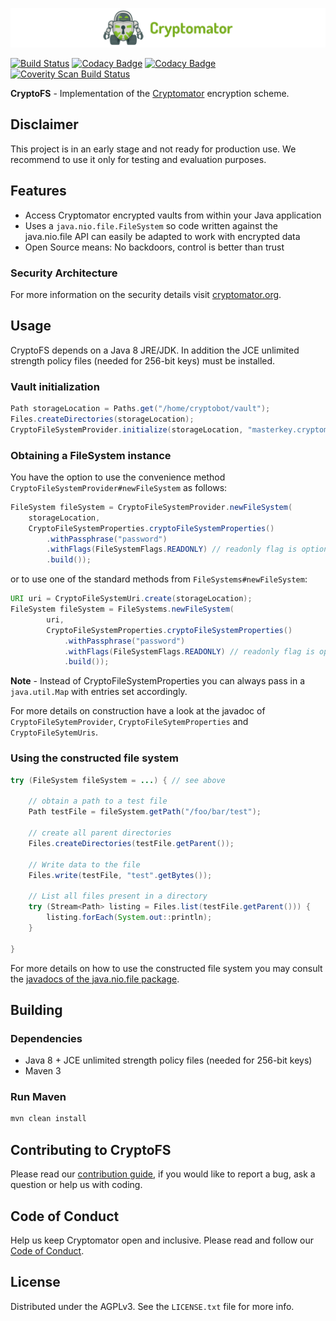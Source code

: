 ![cryptomator](cryptomator.png)

[![Build Status](https://travis-ci.org/cryptomator/cryptofs.svg?branch=develop)](https://travis-ci.org/cryptomator/cryptofs)
[![Codacy Badge](https://api.codacy.com/project/badge/Grade/7248ca7d466843f785f79f33374302c2)](https://www.codacy.com/app/cryptomator/cryptofs)
[![Codacy Badge](https://api.codacy.com/project/badge/Coverage/7248ca7d466843f785f79f33374302c2)](https://www.codacy.com/app/cryptomator/cryptofs?utm_source=github.com&utm_medium=referral&utm_content=cryptomator/cryptofs&utm_campaign=Badge_Coverage)
[![Coverity Scan Build Status](https://scan.coverity.com/projects/10006/badge.svg)](https://scan.coverity.com/projects/cryptomator-cryptofs)

**CryptoFS** - Implementation of the [Cryptomator](https://github.com/cryptomator/cryptomator) encryption scheme.

## Disclaimer

This project is in an early stage and not ready for production use. We recommend to use it only for testing and evaluation purposes.

## Features

- Access Cryptomator encrypted vaults from within your Java application
- Uses a ``java.nio.file.FileSystem`` so code written against the java.nio.file API can easily be adapted to work with encrypted data
- Open Source means: No backdoors, control is better than trust

### Security Architecture

For more information on the security details visit [cryptomator.org](https://cryptomator.org/architecture/).

## Usage

CryptoFS depends on a Java 8 JRE/JDK. In addition the JCE unlimited strength policy files (needed for 256-bit keys) must be installed.

### Vault initialization

```java
Path storageLocation = Paths.get("/home/cryptobot/vault");
Files.createDirectories(storageLocation);
CryptoFileSystemProvider.initialize(storageLocation, "masterkey.cryptomator", "password");
```

### Obtaining a FileSystem instance

You have the option to use the convenience method ``CryptoFileSystemProvider#newFileSystem`` as follows:  

```java
FileSystem fileSystem = CryptoFileSystemProvider.newFileSystem(
	storageLocation,
	CryptoFileSystemProperties.cryptoFileSystemProperties()
		.withPassphrase("password")
		.withFlags(FileSystemFlags.READONLY) // readonly flag is optional of course
		.build());
```

or to use one of the standard methods from ``FileSystems#newFileSystem``:

```java
URI uri = CryptoFileSystemUri.create(storageLocation);
FileSystem fileSystem = FileSystems.newFileSystem(
		uri,
		CryptoFileSystemProperties.cryptoFileSystemProperties()
			.withPassphrase("password")
			.withFlags(FileSystemFlags.READONLY) // readonly flag is optional of course
			.build());
```

**Note** - Instead of CryptoFileSystemProperties you can always pass in a ``java.util.Map`` with entries set accordingly.

For more details on construction have a look at the javadoc of ``CryptoFileSytemProvider``, ``CryptoFileSytemProperties`` and ``CryptoFileSytemUris``.

### Using the constructed file system

```java
try (FileSystem fileSystem = ...) { // see above

	// obtain a path to a test file
	Path testFile = fileSystem.getPath("/foo/bar/test");

	// create all parent directories
	Files.createDirectories(testFile.getParent());

	// Write data to the file
	Files.write(testFile, "test".getBytes());

	// List all files present in a directory
	try (Stream<Path> listing = Files.list(testFile.getParent())) {
		listing.forEach(System.out::println);
	}

}
```

For more details on how to use the constructed file system you may consult the [javadocs of the java.nio.file package](http://docs.oracle.com/javase/8/docs/api/java/nio/file/package-summary.html).

## Building

### Dependencies

* Java 8 + JCE unlimited strength policy files (needed for 256-bit keys)
* Maven 3

### Run Maven

```bash
mvn clean install
```

## Contributing to CryptoFS

Please read our [contribution guide](https://github.com/cryptomator/cryptomator/blob/master/CONTRIBUTING.md), if you would like to report a bug, ask a question or help us with coding.

## Code of Conduct

Help us keep Cryptomator open and inclusive. Please read and follow our [Code of Conduct](https://github.com/cryptomator/cryptomator/blob/master/CODE_OF_CONDUCT.md).

## License

Distributed under the AGPLv3. See the `LICENSE.txt` file for more info.
